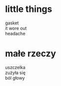 # little things

gasket  
it wore out  
headache  

# małe rzeczy

uszczelka  
zużyła się  
ból głowy  